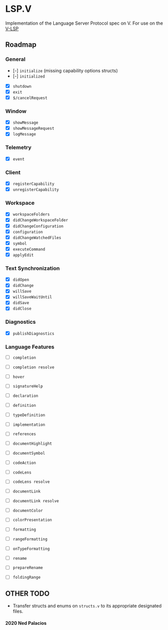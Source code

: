 # LSP.V
Implementation of the Language Server Protocol spec on V. For use on the [V-LSP](https://github.com/nedpals/v-lsp)

## Roadmap
### General
- [-] `initialize` (missing capability options structs)
- [-] `initialized`
- [x] `shutdown`
- [x] `exit`
- [x] `$/cancelRequest`
### Window
- [x] `showMessage`
- [x] `showMessageRequest`
- [x] `logMessage`
### Telemetry
- [x] `event`
### Client
- [x] `registerCapability`
- [x] `unregisterCapability`
### Workspace
- [x] `workspaceFolders`
- [x] `didChangeWorkspaceFolder`
- [x] `didChangeConfiguration`
- [x] `configuration`
- [x] `didChangeWatchedFiles`
- [x] `symbol`
- [x] `executeCommand`
- [x] `applyEdit`
### Text Synchronization
- [x] `didOpen`
- [x] `didChange`
- [x] `willSave`
- [x] `willSaveWaitUntil`
- [x] `didSave`
- [x] `didClose`
### Diagnostics
- [x] `publishDiagnostics`
### Language Features
- [ ] `completion`
- [ ] `completion resolve`
- [ ] `hover`
- [ ] `signatureHelp`
- [ ] `declaration`
- [ ] `definition`
- [ ] `typeDefinition`
- [ ] `implementation`
- [ ] `references`
- [ ] `documentHighlight`
- [ ] `documentSymbol`
- [ ] `codeAction`
- [ ] `codeLens`
- [ ] `codeLens resolve`
- [ ] `documentLink`
- [ ] `documentLink resolve`
- [ ] `documentColor`
- [ ] `colorPresentation`
- [ ] `formatting`
- [ ] `rangeFormatting`
- [ ] `onTypeFormatting`
- [ ] `rename`
- [ ] `prepareRename`
- [ ] `foldingRange`
    
    
## OTHER TODO
- Transfer structs and enums on `structs.v` to its appropriate designated files.

#### 2020 Ned Palacios